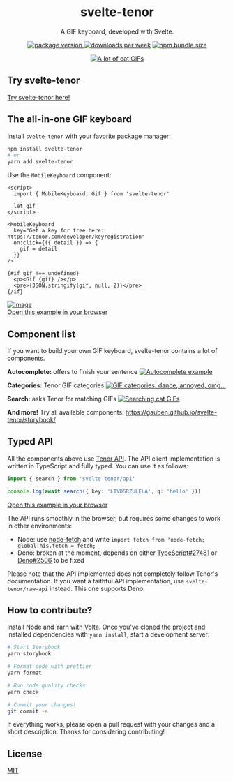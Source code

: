 <div align="center">

# svelte-tenor

A GIF keyboard, developed with Svelte.

[![package version](https://img.shields.io/npm/v/svelte-tenor?style=flat-square&label=version) ![downloads per week](https://img.shields.io/npm/dm/svelte-tenor?style=flat-square)](https://www.npmjs.com/package/svelte-tenor) [![npm bundle size](https://img.shields.io/bundlephobia/min/svelte-tenor?style=flat-square)](https://bundlephobia.com/package/svelte-tenor)

[![A lot of cat GIFs](https://user-images.githubusercontent.com/48261497/140711042-28ce86cb-d0ef-4d15-a6b4-210d9c90b20b.png)](https://gauben.github.io/svelte-tenor/)

</div>

## Try svelte-tenor

[Try svelte-tenor here!](https://gauben.github.io/svelte-tenor/)

## The all-in-one GIF keyboard

Install `svelte-tenor` with your favorite package manager:

```bash
npm install svelte-tenor
# or
yarn add svelte-tenor
```

Use the `MobileKeyboard` component:

```svelte
<script>
  import { MobileKeyboard, Gif } from 'svelte-tenor'

  let gif
</script>

<MobileKeyboard
  key="Get a key for free here: https://tenor.com/developer/keyregistration"
  on:click={({ detail }) => {
    gif = detail
  }}
/>

{#if gif !== undefined}
  <p><Gif {gif} /></p>
  <pre>{JSON.stringify(gif, null, 2)}</pre>
{/if}
```

[![image](https://user-images.githubusercontent.com/48261497/142633427-4388ef75-1eb8-4c7a-a390-2563b8fb28ee.png)<br>Open this example in your browser](https://svelte.dev/repl/1d2b32821c494e2dae9c8921ea2e2e77?version=3.44.2)

## Component list

If you want to build your own GIF keyboard, svelte-tenor contains a lot of components.

**Autocomplete:** offers to finish your sentence
[![Autocomplete example](https://user-images.githubusercontent.com/48261497/142628446-c03486db-929a-497c-ae20-455ec740d37b.png)](https://gauben.github.io/svelte-tenor/storybook/?path=/story/components-autocomplete--autocomplete)

**Categories:** Tenor GIF categories
[![GIF categories: dance, annoyed, omg...](https://user-images.githubusercontent.com/48261497/142627729-c4be0b16-a594-4547-b62e-4e54490cdd79.png)](https://gauben.github.io/svelte-tenor/storybook/?path=/story/components-categories--categories)

**Search:** asks Tenor for matching GIFs
[![Searching cat GIFs](https://user-images.githubusercontent.com/48261497/142628878-c526ea76-af42-4832-a7fe-e4f32f8082ad.png)](https://gauben.github.io/svelte-tenor/storybook/?path=/story/components-search--search)

**And more!** Try all available components: https://gauben.github.io/svelte-tenor/storybook/

## Typed API

All the components above use [Tenor API](https://tenor.com/gifapi/documentation). The API client implementation is written in TypeScript and fully typed. You can use it as follows:

```ts
import { search } from 'svelte-tenor/api'

console.log(await search({ key: 'LIVDSRZULELA', q: 'hello' }))
```

[Open this example in your browser](https://svelte.dev/repl/359c66c0d2ed473a965b5b6bb886cab0?version=3.44.2)

The API runs smoothly in the browser, but requires some changes to work in other environments:

- Node: use [node-fetch](https://www.npmjs.com/package/node-fetch) and write `import fetch from 'node-fetch; globalThis.fetch = fetch;`
- Deno: broken at the moment, depends on either [TypeScript#27481](https://github.com/Microsoft/TypeScript/issues/27481) or [Deno#2506](https://github.com/denoland/deno/issues/2506) to be fixed

Please note that the API implemented does not completely follow Tenor's documentation. If you want a faithful API implementation, use `svelte-tenor/raw-api` instead. This one supports Deno.

## How to contribute?

Install Node and Yarn with [Volta](https://volta.sh/). Once you've cloned the project and installed dependencies with `yarn install`, start a development server:

```bash
# Start Storybook
yarn storybook

# Format code with prettier
yarn format

# Run code quality checks
yarn check

# Commit your changes!
git commit -a
```

If everything works, please open a pull request with your changes and a short description. Thanks for considering contributing!

## License

[MIT](https://github.com/GauBen/svelte-tenor/blob/main/LICENSE)
